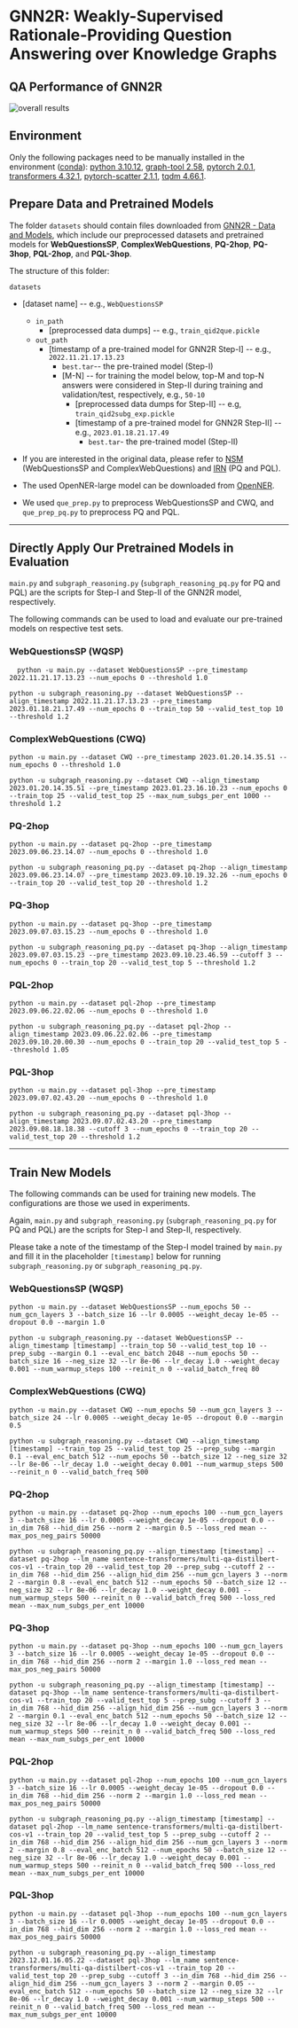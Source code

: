 # GNN2R: Weakly-Supervised Rationale-Providing Question Answering over Knowledge Graphs

## QA Performance of GNN2R

![overall results](https://github.com/ruijie-wang-uzh/GNN2R/blob/main/results.png?raw=true)


## Environment

Only the following packages need to be manually installed in the environment ([conda](https://conda.io/projects/conda/en/latest/user-guide/tasks/manage-environments.html#creating-an-environment-with-commands)): 
[python 3.10.12](https://www.python.org/downloads/release/python-31012/),  [graph-tool 2.58](https://git.skewed.de/count0/graph-tool/-/wikis/installation-instructions),
[pytorch 2.0.1](https://pytorch.org/get-started/locally/), [transformers 4.32.1](https://huggingface.co/docs/transformers/installation),
[pytorch-scatter 2.1.1](https://github.com/rusty1s/pytorch_scatter), [tqdm 4.66.1](https://tqdm.github.io).

## Prepare Data and Pretrained Models

The folder `datasets` should contain files downloaded from [GNN2R - Data and Models](https://osf.io/waqkm/), 
which include our preprocessed datasets and pretrained models for 
**WebQuestionsSP**, **ComplexWebQuestions**, **PQ-2hop**, **PQ-3hop**, **PQL-2hop**, and **PQL-3hop**.

The structure of this folder:

`datasets`
  * [dataset name] -- e.g., `WebQuestionsSP`
    * `in_path`
      * [preprocessed data dumps] -- e.g., `train_qid2que.pickle`
    * `out_path`
      * [timestamp of a pre-trained model for GNN2R Step-I] -- e.g., `2022.11.21.17.13.23`
        * `best.tar`-- the pre-trained model (Step-I)
        * [M-N] -- for training the model below, top-M and top-N answers were considered in Step-II during training and validation/test, respectively, e.g., `50-10`
          * [preprocessed data dumps for Step-II] -- e.g, `train_qid2subg_exp.pickle`
          * [timestamp of a pre-trained model for GNN2R Step-II] -- e.g., `2023.01.18.21.17.49`
            * `best.tar`- the pre-trained model (Step-II)

* If you are interested in the original data, please refer to [NSM](https://github.com/RichardHGL/WSDM2021_NSM) (WebQuestionsSP and ComplexWebQuestions) and [IRN](https://github.com/zmtkeke/IRN) (PQ and PQL).
* The used OpenNER-large model can be downloaded from [OpenNER](https://github.com/zmd971202/OpenNER).
* We used `que_prep.py` to preprocess WebQuestionsSP and CWQ, and `que_prep_pq.py` to preprocess PQ and PQL.

-----

## Directly Apply Our Pretrained Models in Evaluation

`main.py` and `subgraph_reasoning.py` (`subgraph_reasoning_pq.py` for PQ and PQL) are the scripts for Step-I and Step-II of the GNN2R model, respectively. 

The following commands can be used to load and evaluate our pre-trained models on respective test sets.

### WebQuestionsSP (WQSP)
  ```shell
    python -u main.py --dataset WebQuestionsSP --pre_timestamp 2022.11.21.17.13.23 --num_epochs 0 --threshold 1.0
  ```

  ```shell
  python -u subgraph_reasoning.py --dataset WebQuestionsSP --align_timestamp 2022.11.21.17.13.23 --pre_timestamp 2023.01.18.21.17.49 --num_epochs 0 --train_top 50 --valid_test_top 10 --threshold 1.2
  ```

### ComplexWebQuestions (CWQ)
  ```shell
  python -u main.py --dataset CWQ --pre_timestamp 2023.01.20.14.35.51 --num_epochs 0 --threshold 1.0
  ```
  
  ```shell
  python -u subgraph_reasoning.py --dataset CWQ --align_timestamp 2023.01.20.14.35.51 --pre_timestamp 2023.01.23.16.10.23 --num_epochs 0 --train_top 25 --valid_test_top 25 --max_num_subgs_per_ent 1000 --threshold 1.2
  ```
  
### PQ-2hop
  ```shell
  python -u main.py --dataset pq-2hop --pre_timestamp 2023.09.06.23.14.07 --num_epochs 0 --threshold 1.0
  ```
  
  ```shell
  python -u subgraph_reasoning_pq.py --dataset pq-2hop --align_timestamp 2023.09.06.23.14.07 --pre_timestamp 2023.09.10.19.32.26 --num_epochs 0 --train_top 20 --valid_test_top 20 --threshold 1.2
  ```

### PQ-3hop
  ```shell
  python -u main.py --dataset pq-3hop --pre_timestamp 2023.09.07.03.15.23 --num_epochs 0 --threshold 1.0
  ```
  
  ```shell
  python -u subgraph_reasoning_pq.py --dataset pq-3hop --align_timestamp 2023.09.07.03.15.23 --pre_timestamp 2023.09.10.23.46.59 --cutoff 3 --num_epochs 0 --train_top 20 --valid_test_top 5 --threshold 1.2
  ```

### PQL-2hop
  ```shell
  python -u main.py --dataset pql-2hop --pre_timestamp 2023.09.06.22.02.06 --num_epochs 0 --threshold 1.0
  ```
  
  ```shell
  python -u subgraph_reasoning_pq.py --dataset pql-2hop --align_timestamp 2023.09.06.22.02.06 --pre_timestamp 2023.09.10.20.00.30 --num_epochs 0 --train_top 20 --valid_test_top 5 --threshold 1.05
  ```

### PQL-3hop
  ```shell
  python -u main.py --dataset pql-3hop --pre_timestamp 2023.09.07.02.43.20 --num_epochs 0 --threshold 1.0
  ```
  
  ```shell
  python -u subgraph_reasoning_pq.py --dataset pql-3hop --align_timestamp 2023.09.07.02.43.20 --pre_timestamp 2023.09.08.18.18.38 --cutoff 3 --num_epochs 0 --train_top 20 --valid_test_top 20 --threshold 1.2
  ```
-----

## Train New Models

The following commands can be used for training new models. The configurations are those we used in experiments.

Again, `main.py` and `subgraph_reasoning.py` (`subgraph_reasoning_pq.py` for PQ and PQL) are the scripts for Step-I and Step-II, respectively. 

Please take a note of the timestamp of the Step-I model trained by `main.py` and fill it in the placeholder `[timestamp]` below for running `subgraph_reasoning.py` or `subgraph_reasoning_pq.py`.

### WebQuestionsSP (WQSP)
  ```shell
  python -u main.py --dataset WebQuestionsSP --num_epochs 50 --num_gcn_layers 3 --batch_size 16 --lr 0.0005 --weight_decay 1e-05 --dropout 0.0 --margin 1.0
  ```
  
  ```shell
  python -u subgraph_reasoning.py --dataset WebQuestionsSP --align_timestamp [timestamp] --train_top 50 --valid_test_top 10 --prep_subg --margin 0.1 --eval_enc_batch 2048 --num_epochs 50 --batch_size 16 --neg_size 32 --lr 8e-06 --lr_decay 1.0 --weight_decay 0.001 --num_warmup_steps 100 --reinit_n 0 --valid_batch_freq 80
  ```

### ComplexWebQuestions (CWQ)
  ```shell
  python -u main.py --dataset CWQ --num_epochs 50 --num_gcn_layers 3 --batch_size 24 --lr 0.0005 --weight_decay 1e-05 --dropout 0.0 --margin 0.5
  ```
  
  ```shell
  python -u subgraph_reasoning.py --dataset CWQ --align_timestamp [timestamp] --train_top 25 --valid_test_top 25 --prep_subg --margin 0.1 --eval_enc_batch 512 --num_epochs 50 --batch_size 12 --neg_size 32 --lr 8e-06 --lr_decay 1.0 --weight_decay 0.001 --num_warmup_steps 500 --reinit_n 0 --valid_batch_freq 500
  ```

### PQ-2hop
  ```shell
  python -u main.py --dataset pq-2hop --num_epochs 100 --num_gcn_layers 3 --batch_size 16 --lr 0.0005 --weight_decay 1e-05 --dropout 0.0 --in_dim 768 --hid_dim 256 --norm 2 --margin 0.5 --loss_red mean --max_pos_neg_pairs 50000
  ```
  
  ```shell
  python -u subgraph_reasoning_pq.py --align_timestamp [timestamp] --dataset pq-2hop --lm_name sentence-transformers/multi-qa-distilbert-cos-v1 --train_top 20 --valid_test_top 20 --prep_subg --cutoff 2 --in_dim 768 --hid_dim 256 --align_hid_dim 256 --num_gcn_layers 3 --norm 2 --margin 0.8 --eval_enc_batch 512 --num_epochs 50 --batch_size 12 --neg_size 32 --lr 8e-06 --lr_decay 1.0 --weight_decay 0.001 --num_warmup_steps 500 --reinit_n 0 --valid_batch_freq 500 --loss_red mean --max_num_subgs_per_ent 10000
  ```
 
### PQ-3hop
  ```shell
  python -u main.py --dataset pq-3hop --num_epochs 100 --num_gcn_layers 3 --batch_size 16 --lr 0.0005 --weight_decay 1e-05 --dropout 0.0 --in_dim 768 --hid_dim 256 --norm 2 --margin 1.0 --loss_red mean --max_pos_neg_pairs 50000
  ```

  ```shell
  python -u subgraph_reasoning_pq.py --align_timestamp [timestamp] --dataset pq-3hop --lm_name sentence-transformers/multi-qa-distilbert-cos-v1 --train_top 20 --valid_test_top 5 --prep_subg --cutoff 3 --in_dim 768 --hid_dim 256 --align_hid_dim 256 --num_gcn_layers 3 --norm 2 --margin 0.1 --eval_enc_batch 512 --num_epochs 50 --batch_size 12 --neg_size 32 --lr 8e-06 --lr_decay 1.0 --weight_decay 0.001 --num_warmup_steps 500 --reinit_n 0 --valid_batch_freq 500 --loss_red mean --max_num_subgs_per_ent 10000
  ```
 
### PQL-2hop
  ```shell
  python -u main.py --dataset pql-2hop --num_epochs 100 --num_gcn_layers 3 --batch_size 16 --lr 0.0005 --weight_decay 1e-05 --dropout 0.0 --in_dim 768 --hid_dim 256 --norm 2 --margin 1.0 --loss_red mean --max_pos_neg_pairs 50000
  ```
  
  ```shell
  python -u subgraph_reasoning_pq.py --align_timestamp [timestamp] --dataset pql-2hop --lm_name sentence-transformers/multi-qa-distilbert-cos-v1 --train_top 20 --valid_test_top 5 --prep_subg --cutoff 2 --in_dim 768 --hid_dim 256 --align_hid_dim 256 --num_gcn_layers 3 --norm 2 --margin 0.8 --eval_enc_batch 512 --num_epochs 50 --batch_size 12 --neg_size 32 --lr 8e-06 --lr_decay 1.0 --weight_decay 0.001 --num_warmup_steps 500 --reinit_n 0 --valid_batch_freq 500 --loss_red mean --max_num_subgs_per_ent 10000
  ```

### PQL-3hop
  ```shell
  python -u main.py --dataset pql-3hop --num_epochs 100 --num_gcn_layers 3 --batch_size 16 --lr 0.0005 --weight_decay 1e-05 --dropout 0.0 --in_dim 768 --hid_dim 256 --norm 2 --margin 1.0 --loss_red mean --max_pos_neg_pairs 50000
  ```
  
  ```shell
  python -u subgraph_reasoning_pq.py --align_timestamp 2023.12.01.16.05.22 --dataset pql-3hop --lm_name sentence-transformers/multi-qa-distilbert-cos-v1 --train_top 20 --valid_test_top 20 --prep_subg --cutoff 3 --in_dim 768 --hid_dim 256 --align_hid_dim 256 --num_gcn_layers 3 --norm 2 --margin 0.05 --eval_enc_batch 512 --num_epochs 50 --batch_size 12 --neg_size 32 --lr 8e-06 --lr_decay 1.0 --weight_decay 0.001 --num_warmup_steps 500 --reinit_n 0 --valid_batch_freq 500 --loss_red mean --max_num_subgs_per_ent 10000
  ```